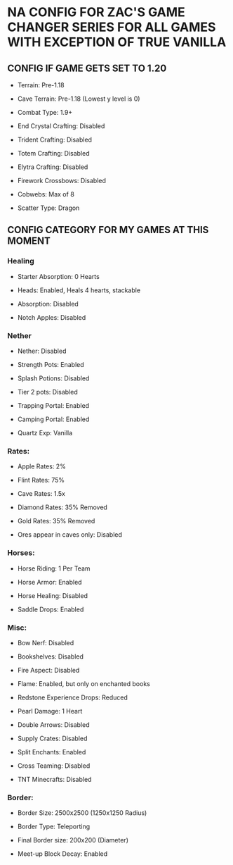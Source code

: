 # NA CONFIG FOR ZAC'S GAME CHANGER SERIES FOR ALL GAMES WITH EXCEPTION OF TRUE VANILLA

## CONFIG IF GAME GETS SET TO 1.20

- Terrain: Pre-1.18

- Cave Terrain: Pre-1.18 (Lowest y level is 0)

- Combat Type: 1.9+

- End Crystal Crafting: Disabled

- Trident Crafting: Disabled

- Totem Crafting: Disabled

- Elytra Crafting: Disabled

- Firework Crossbows: Disabled

- Cobwebs: Max of 8

- Scatter Type: Dragon


## CONFIG CATEGORY FOR MY GAMES AT THIS MOMENT

### Healing

- Starter Absorption: 0 Hearts

- Heads: Enabled, Heals 4 hearts, stackable

- Absorption: Disabled

- Notch Apples: Disabled

### Nether

- Nether: Disabled

- Strength Pots: Enabled

- Splash Potions: Disabled

- Tier 2 pots: Disabled

- Trapping Portal: Enabled

- Camping Portal: Enabled

- Quartz Exp: Vanilla

### Rates:

- Apple Rates: 2%

- Flint Rates: 75%

- Cave Rates: 1.5x

- Diamond Rates: 35% Removed

- Gold Rates: 35% Removed

- Ores appear in caves only: Disabled

### Horses: 

- Horse Riding: 1 Per Team

- Horse Armor: Enabled

- Horse Healing: Disabled

- Saddle Drops: Enabled

### Misc: 

- Bow Nerf: Disabled

- Bookshelves: Disabled

- Fire Aspect: Disabled

- Flame: Enabled, but only on enchanted books

- Redstone Experience Drops: Reduced

- Pearl Damage: 1 Heart

- Double Arrows: Disabled

- Supply Crates: Disabled

- Split Enchants: Enabled

- Cross Teaming: Disabled

- TNT Minecrafts: Disabled

### Border: 

- Border Size: 2500x2500 (1250x1250 Radius)

- Border Type: Teleporting

- Final Border size: 200x200 (Diameter)

- Meet-up Block Decay: Enabled

